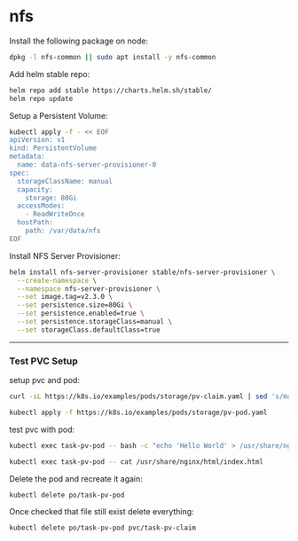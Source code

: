 # nfs

Install the following package on node:
```bash
dpkg -l nfs-common || sudo apt install -y nfs-common
```

Add helm stable repo:
```bash
helm repo add stable https://charts.helm.sh/stable/
helm repo update
```

Setup a Persistent Volume:
```bash
kubectl apply -f - << EOF
apiVersion: v1
kind: PersistentVolume
metadata:
  name: data-nfs-server-provisioner-0
spec:
  storageClassName: manual
  capacity:
    storage: 80Gi
  accessModes:
    - ReadWriteOnce
  hostPath:
    path: /var/data/nfs
EOF
```


Install NFS Server Provisioner:
```bash
helm install nfs-server-provisioner stable/nfs-server-provisioner \
  --create-namespace \
  --namespace nfs-server-provisioner \
  --set image.tag=v2.3.0 \
  --set persistence.size=80Gi \
  --set persistence.enabled=true \
  --set persistence.storageClass=manual \
  --set storageClass.defaultClass=true
```
---

### Test PVC Setup

setup pvc and pod:
```bash
curl -sL https://k8s.io/examples/pods/storage/pv-claim.yaml | sed 's/manual/nfs/' | kubectl apply -f -

kubectl apply -f https://k8s.io/examples/pods/storage/pv-pod.yaml
```

test pvc with pod:
```bash
kubectl exec task-pv-pod -- bash -c "echo 'Hello World' > /usr/share/nginx/html/index.html"

kubectl exec task-pv-pod -- cat /usr/share/nginx/html/index.html
```

Delete the pod and recreate it again: 
```bash
kubectl delete po/task-pv-pod
```

Once checked that file still exist delete everything:
```bash
kubectl delete po/task-pv-pod pvc/task-pv-claim
```
